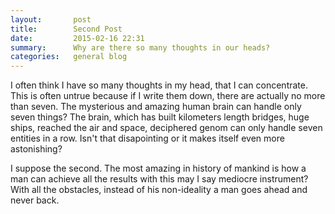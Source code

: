 ```yaml
---
layout:       post
title:        Second Post
date:         2015-02-16 22:31
summary:      Why are there so many thoughts in our heads?
categories:   general blog
---
```


I often think I have so many thoughts in my head, that I can concentrate.
This is often untrue because if I write them down,
there are actually no more than seven. The mysterious and amazing human brain
can handle only seven things? The brain, which has built kilometers length bridges,
huge ships, reached the air and space, deciphered genom can only handle
seven entities in a row. Isn't that disapointing or it makes itself even more
astonishing?

I suppose the second. The most amazing in history of mankind is how
a man can achieve all the results with this may I say mediocre instrument?
With all the obstacles, instead of his non-ideality a man goes ahead and
never back.
